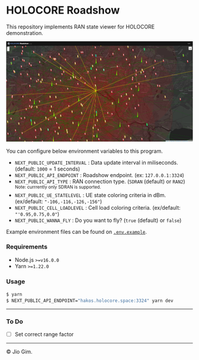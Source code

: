 HOLOCORE Roadshow
=================

This repository implements RAN state viewer for HOLOCORE demonstration.

![](./screenshot_v1.1.1.jpeg)

You can configure below environment variables to this program.

- `NEXT_PUBLIC_UPDATE_INTERVAL` : Data update interval in miliseconds. (default: `1000` = 1 seconds)
- `NEXT_PUBLIC_API_ENDPOINT` : Roadshow endpoint. (ex: `127.0.0.1:3324`)
- `NEXT_PUBLIC_API_TYPE` : RAN connection type. (`SDRAN` (default) or `RAN2`) \
    <sup>Note: currrently only SDRAN is supported.</sup>
- `NEXT_PUBLIC_UE_STATELEVEL` : UE state coloring criteria in dBm. (ex/default: `"-106,-116,-126,-156"`)
- `NEXT_PUBLIC_CELL_LOADLEVEL` : Cell load coloring criteria. (ex/default: `"'0.95,0.75,0.0"`)
- `NEXT_PUBLIC_WANNA_FLY` : Do you want to fly? (`true` (default) or `false`)

Example environment files can be found on [`.env.example`](/.env.example).

### Requirements

- Node.js `>=v16.0.0`
- Yarn `>=1.22.0`

### Usage

```bash
$ yarn
$ NEXT_PUBLIC_API_ENDPOINT="hakos.holocore.space:3324" yarn dev
```

---

### To Do

- [ ] Set correct range factor

---

&copy; Jio Gim.
